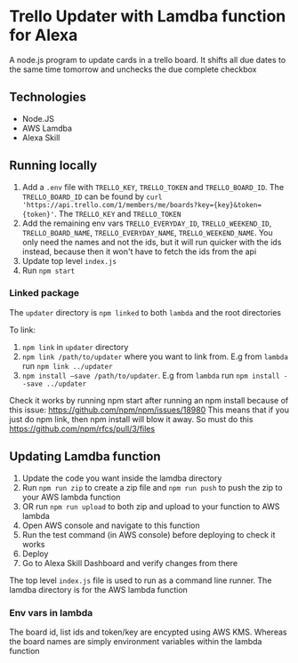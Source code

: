 # Trello Updater with Lamdba function for Alexa

A node.js program to update cards in a trello board. It shifts all due dates to the same time tomorrow and unchecks the due complete checkbox

## Technologies

- Node.JS
- AWS Lamdba
- Alexa Skill

## Running locally

1. Add a `.env` file with `TRELLO_KEY`, `TRELLO_TOKEN` and `TRELLO_BOARD_ID`. The `TRELLO_BOARD_ID` can be found by `curl 'https://api.trello.com/1/members/me/boards?key={key}&token={token}'`. The `TRELLO_KEY` and `TRELLO_TOKEN`
2. Add the remaining env vars `TRELLO_EVERYDAY_ID`, `TRELLO_WEEKEND_ID`, `TRELLO_BOARD_NAME`, `TRELLO_EVERYDAY_NAME`, `TRELLO_WEEKEND_NAME`. You only need the names and not the ids, but it will run quicker with the ids instead, because then it won't have to fetch the ids from the api
3. Update top level `index.js`
4. Run `npm start`

### Linked package

The `updater` directory is `npm linked` to both `lambda` and the root directories

To link:

1. `npm link` in `updater` directory
2. `npm link /path/to/updater` where you want to link from. E.g from `lambda` run `npm link ../updater`
3. `npm install —save /path/to/updater`. E.g from `lambda` run `npm install --save ../updater`

Check it works by running npm start after running an npm install because of this issue: https://github.com/npm/npm/issues/18980
This means that if you just do npm link, then npm install will blow it away. So must do this https://github.com/npm/rfcs/pull/3/files

## Updating Lamdba function

1. Update the code you want inside the lamdba directory
2. Run `npm run zip` to create a zip file and `npm run push` to push the zip to your AWS lambda function
3. OR run `npm run upload` to both zip and upload to your function to AWS lambda
4. Open AWS console and navigate to this function
5. Run the test command (in AWS console) before deploying to check it works
6. Deploy
7. Go to Alexa Skill Dashboard and verify changes from there


The top level `index.js` file is used to run as a command line runner. The lamdba directory is for the AWS lambda function

### Env vars in lambda

The board id, list ids and token/key are encypted using AWS KMS. Whereas the board names are simply environment variables within the lambda function
